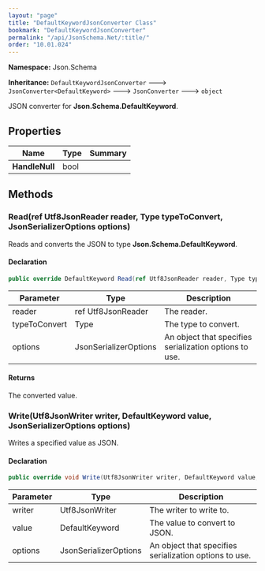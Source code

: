 ```yaml
---
layout: "page"
title: "DefaultKeywordJsonConverter Class"
bookmark: "DefaultKeywordJsonConverter"
permalink: "/api/JsonSchema.Net/:title/"
order: "10.01.024"
---
```

**Namespace:** Json.Schema

**Inheritance:**
`DefaultKeywordJsonConverter`
 🡒 
`JsonConverter<DefaultKeyword>`
 🡒 
`JsonConverter`
 🡒 
`object`

JSON converter for **Json.Schema.DefaultKeyword**.

## Properties

| Name | Type | Summary |
|---|---|---|
| **HandleNull** | bool |  |

## Methods

### Read(ref Utf8JsonReader reader, Type typeToConvert, JsonSerializerOptions options)

Reads and converts the JSON to type **Json.Schema.DefaultKeyword**.

#### Declaration

```c#
public override DefaultKeyword Read(ref Utf8JsonReader reader, Type typeToConvert, JsonSerializerOptions options)
```

| Parameter | Type | Description |
|---|---|---|
| reader | ref Utf8JsonReader | The reader. |
| typeToConvert | Type | The type to convert. |
| options | JsonSerializerOptions | An object that specifies serialization options to use. |


#### Returns

The converted value.

### Write(Utf8JsonWriter writer, DefaultKeyword value, JsonSerializerOptions options)

Writes a specified value as JSON.

#### Declaration

```c#
public override void Write(Utf8JsonWriter writer, DefaultKeyword value, JsonSerializerOptions options)
```

| Parameter | Type | Description |
|---|---|---|
| writer | Utf8JsonWriter | The writer to write to. |
| value | DefaultKeyword | The value to convert to JSON. |
| options | JsonSerializerOptions | An object that specifies serialization options to use. |


